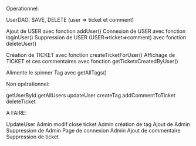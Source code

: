 Opérationnel:

UserDAO: SAVE, DELETE (user => ticket et comment)

Ajout de USER avec fonction addUser()
Connexion de USER avec fonction loginUser()
Suppression de USER (USER=>ticket=>comment) avec fonction deleteUser()

Création de TICKET avec fonction createTicketForUser()
Affichage de TICKET et ces commentaires avec fonction getTicketsCreatedByUser()


Alimente le spinner Tag avec getAllTags()

Non opérationnel:

getUserById
getAllUsers
updateUser
createTag
addCommentToTicket
deleteTicket

A FAIRE:

UpdateUser
Admin modif close ticket
Admin création de tag
Ajout de Admin
Suppression de Admin
Page de connexion Admin
Ajout de commentaire
Suppression de ticket